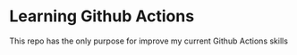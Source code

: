 # Learning Github Actions

This repo has the only purpose for improve my current Github Actions skills
